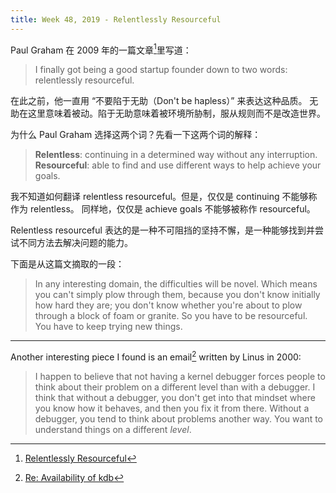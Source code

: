 ```yaml
---
title: Week 48, 2019 - Relentlessly Resourceful
---
```


Paul Graham 在 2009 年的一篇文章[^1]里写道：

> I finally got being a good startup founder down to two words: relentlessly resourceful.

在此之前，他一直用 “不要陷于无助（Don't be hapless）” 来表达这种品质。
无助在这里意味着被动。陷于无助意味着被环境所胁制，服从规则而不是改造世界。

为什么 Paul Graham 选择这两个词？先看一下这两个词的解释：

> **Relentless**: continuing in a determined way without any interruption.
> **Resourceful**: able to find and use different ways to help achieve your goals.

我不知道如何翻译 relentless resourceful。但是，仅仅是 continuing 不能够称作为 relentless。
同样地，仅仅是 achieve goals 不能够被称作 resourceful。

Relentless resourceful 表达的是一种不可阻挡的坚持不懈，是一种能够找到并尝试不同方法去解决问题的能力。

下面是从这篇文摘取的一段：

> In any interesting domain, the difficulties will be novel. Which means 
> you can't simply plow through them, because you don't know initially 
> how hard they are; you don't know whether you're about to plow through 
> a block of foam or granite. So you have to be resourceful. 
> You have to keep trying new things.

---

Another interesting piece I found is an email[^2] written by Linus in 2000:

> I happen to believe that not having a kernel debugger forces people to
> think about their problem on a different level than with a debugger. I
> think that without a debugger, you don't get into that mindset where you
> know how it behaves, and then you fix it from there. Without a debugger,
> you tend to think about problems another way. You want to understand
> things on a different _level_.


[^1]: [Relentlessly Resourceful](http://paulgraham.com/relres.html)
[^2]: [Re: Availability of kdb](https://lwn.net/2000/0914/a/lt-debugger.php3)
